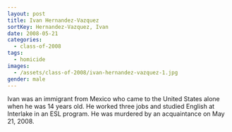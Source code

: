 ```yaml
---
layout: post
title: Ivan Hernandez-Vazquez
sortKey: Hernandez-Vazquez, Ivan
date: 2008-05-21
categories:
  - class-of-2008
tags:
  - homicide
images:
  - /assets/class-of-2008/ivan-hernandez-vazquez-1.jpg
gender: male
---
```


Ivan was an immigrant from Mexico who came to the United States alone when he was 14 years old. He worked three jobs and studied English at Interlake in an ESL program. He was murdered by an acquaintance on May 21, 2008.
